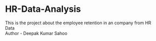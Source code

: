 # HR-Data-Analysis
This is the project about the employee retention in an company from HR Data
<br>
Author - Deepak Kumar Sahoo
